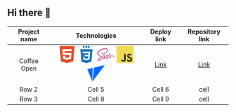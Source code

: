 ## Hi there 👋





| Project name  | Technologies | Deploy link | Repository link  |
|:-------:|:------:|:-----:|:----:|
| Coffee Open| <img src="https://github.com/devicons/devicon/blob/master/icons/html5/html5-plain.svg" width="40" height="40">   <img src="https://github.com/devicons/devicon/blob/master/icons/css3/css3-plain-wordmark.svg" width="40" height="40">   <img src="https://github.com/devicons/devicon/blob/master/icons/sass/sass-original.svg" width="40" height="40">   <img src="https://github.com/devicons/devicon/blob/master/icons/javascript/javascript-original.svg" width="40" height="40">   <img src="https://github.com/devicons/devicon/blob/master/icons/vite/vite-original.svg" width="40" height="40">| [Link](https://pet-coffee-open.netlify.app/)   | [Link](https://github.com/FedAliaks/coffee-open)     |
| Row 2    | Cell 5   | Cell 6   |cell     |
| Row 3    | Cell 8   | Cell 9   |cell     |




<!--
**FedAliaks/FedAliaks** is a ✨ _special_ ✨ repository because its `README.md` (this file) appears on your GitHub profile.

Here are some ideas to get you started:

- 🔭 I’m currently working on ...
- 🌱 I’m currently learning ...
- 👯 I’m looking to collaborate on ...
- 🤔 I’m looking for help with ...
- 💬 Ask me about ...
- 📫 How to reach me: ...
- 😄 Pronouns: ...
- ⚡ Fun fact: ...
-->
